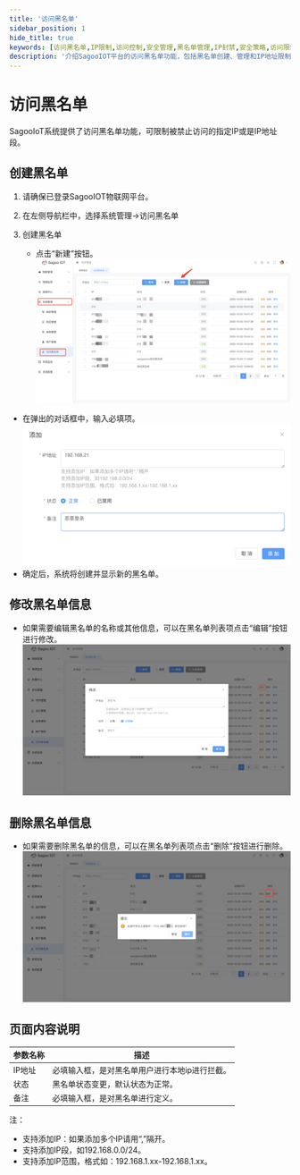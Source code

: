 ```yaml
---
title: '访问黑名单'
sidebar_position: 1
hide_title: true
keywords: [访问黑名单,IP限制,访问控制,安全管理,黑名单管理,IP封禁,安全策略,访问限制,IP管理,安全防护]
description: '介绍SagooIOT平台的访问黑名单功能，包括黑名单创建、管理和IP地址限制等内容。'
---
```


# 访问黑名单


SagooIoT系统提供了访问黑名单功能，可限制被禁止访问的指定IP或是IP地址段。


## 创建黑名单

1. 请确保已登录SagooIOT物联网平台。

2. 在左侧导航栏中，选择系统管理->访问黑名单

3. 创建黑名单
   * 点击“新建”按钮。
   ![新增黑名单按钮](./img/access-blacklist/add-blacklist-button.png)
* 在弹出的对话框中，输入必填项。
  ![新增黑名单](./img/access-blacklist/add-blacklist.png)
* 确定后，系统将创建并显示新的黑名单。

## 修改黑名单信息

* 如果需要编辑黑名单的名称或其他信息，可以在黑名单列表项点击“编辑”按钮进行修改。
  ![修改黑名单](./img/access-blacklist/modify-blacklist.png)

## 删除黑名单信息

* 如果需要删除黑名单的信息，可以在黑名单列表项点击“删除”按钮进行删除。
  ![删除黑名单](./img/access-blacklist/delete-blacklist.png)


## 页面内容说明

| 参数名称 | 描述                     |
|------|------------------------|
| IP地址  | 必填输入框，是对黑名单用户进行本地ip进行拦截。 |
| 状态   | 黑名单状态变更，默认状态为正常。|
| 备注   | 必填输入框，是对黑名单进行定义。|
注：
* 支持添加IP：如果添加多个IP请用“,”隔开。
* 支持添加IP段，如192.168.0.0/24。
* 支持添加IP范围，格式如：192.168.1.xx-192.168.1.xx。
